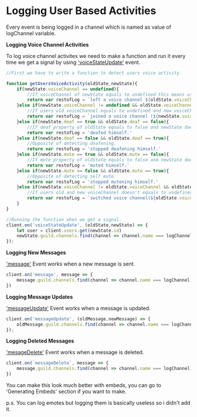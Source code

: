 # Logging User Based Activities

Every event is being logged in a channel which is named as value of logChannel variable. 

**Logging Voice Channel Activities**

To log voice channel activites we need to make a function and run it every time we get a signal by using ['voiceStateUpdate'](https://discord.js.org/#/docs/main/stable/class/Client?scrollTo=e-voiceStateUpdate) event.

```js
//First we have to write a function to detect users voice activity.

function getUsersVoiceActivity(oldState,newState){
	if(newState.voiceChannel == undefined){
		//If voiceChannel of newState equals to undefined this means user left the channel.
		return var restofLog = `left a voice channel ${oldState.voiceChannel}`
	}else if(newState.voiceChannel != undefined && oldState.voiceChannel == undefined){
		//If users old voiceChannel equals to undefined and new voiceChannel doesn't, this means user joins a voice channel.
		return var restofLog = `joined a voice channel (${newState.voiceChannel}).`
	}else if(newState.deaf == true && oldState.deaf == false){
		//If deaf property of oldState equals to false and newState doesn't, this means user deafens himself.
		return var restofLog = 'deafed himself.'
	}else if(newState.deaf == false && oldState.deaf == true){
		//Opposite of detecting deafening.
		return var restofLog = 'stopped deafening himself.'
	}else if(newState.mute == true && oldState.mute == false){
		//If mute property of oldState equals to false and newState doesn't, this means user mutes himself.
		return var restofLog = 'muted himself.'
	}else if(newState.mute == false && oldState.mute == true){
		//Opposite of detecting self mute.
		return var restofLog = 'stopped mutening himself.'
	}else if(newState.voiceChannel != oldState.voiceChannel && oldState.voiceChannel != undefined){
		//If users old and new voiceChannel doesn't equals to undefined this means user switched from old voiceChannel to new voiceChannel.
		return var restofLog = `switched voice channel(${oldState.voiceChannel} to ${newState.voiceChannel}).`
	}
}

//Running the function when we get a signal.
client.on('voiceStateUpdate', (oldState,newState) => {
	let user = client.users.get(newState.id)
	newState.guild.channels.find(channel => channel.name === logChannel).send(`${user.username}#${user.discriminator} ${getUsersVoiceActivity(oldState,newState)}`)
});
```

**Logging New Messages**

['message'](https://discord.js.org/#/docs/main/stable/class/Client?scrollTo=e-message) Event works when a new message is sent.

```js
client.on('message', message => {
	message.guild.channels.find(channel => channel.name === logChannel).send(`message.author just sent a new message ${message.content} to #${message.channel.name} channel.`)
})
```

**Logging Message Updates**

['messageUpdate'](https://discord.js.org/#/docs/main/stable/class/Client?scrollTo=e-messageUpdate) Event works when a message is updated.

```js
client.on('messageUpdate', (oldMessage,newMessage) => {
	oldMessage.guild.channels.find(channel => channel.name === logChannel).send(`${message.author} changed his ${oldMessage.content} message with ${newMessage.content} in ${newMessage.channel.name}.`)
});
```

**Logging Deleted Messages**

['mesageDelete'](https://discord.js.org/#/docs/main/stable/class/Client?scrollTo=e-messageDelete) Event works when a message is deleted.

```js
client.on(`messageDelete`, message => {
	message.guild.channels.find(channel => channel.name === logChannel).send(`${message.author} deleted his ${message.content} message in ${message.channel.name}.`)
})
```

You can make this look much better with embeds, you can go to 'Generating Embeds' section if you want to make.

p.s. You can log emotes but logging them is basically useless so i didn't add it.
